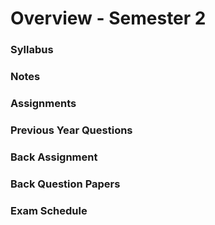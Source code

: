 # Overview - Semester 2

### Syllabus <a href="#syllabus" id="syllabus"></a>

### Notes <a href="#notes" id="notes"></a>

### Assignments <a href="#assignments" id="assignments"></a>

### Previous Year Questions <a href="#previous-year-questions" id="previous-year-questions"></a>

### Back Assignment <a href="#back-assignment" id="back-assignment"></a>

### Back Question Papers <a href="#back-question-papers" id="back-question-papers"></a>

### Exam Schedule <a href="#exam-schedule" id="exam-schedule"></a>

